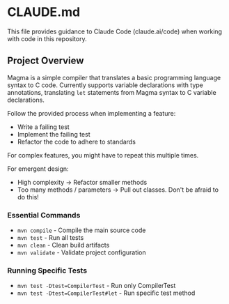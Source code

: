 # CLAUDE.md

This file provides guidance to Claude Code (claude.ai/code) when working with code in this repository.

## Project Overview

Magma is a simple compiler that translates a basic programming language syntax to C code. Currently supports variable
declarations with type annotations, translating `let` statements from Magma syntax to C variable declarations.

Follow the provided process when implementing a feature:

- Write a failing test
- Implement the failing test
- Refactor the code to adhere to standards

For complex features, you might have to repeat this multiple times.

For emergent design:

- High complexity -> Refactor smaller methods
- Too many methods / parameters -> Pull out classes. Don't be afraid to do this!

### Essential Commands

- `mvn compile` - Compile the main source code
- `mvn test` - Run all tests
- `mvn clean` - Clean build artifacts
- `mvn validate` - Validate project configuration

### Running Specific Tests

- `mvn test -Dtest=CompilerTest` - Run only CompilerTest
- `mvn test -Dtest=CompilerTest#let` - Run specific test method